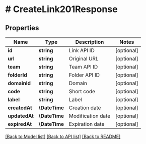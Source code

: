 # # CreateLink201Response

## Properties

Name | Type | Description | Notes
------------ | ------------- | ------------- | -------------
**id** | **string** | Link API ID | [optional]
**url** | **string** | Original URL | [optional]
**team** | **string** | Team API ID | [optional]
**folderId** | **string** | Folder API ID | [optional]
**domainId** | **string** | Domain | [optional]
**code** | **string** | Short code | [optional]
**label** | **string** | Label | [optional]
**createdAt** | **\DateTime** | Creation date | [optional]
**updatedAt** | **\DateTime** | Modification date | [optional]
**expiredAt** | **\DateTime** | Expiration date | [optional]

[[Back to Model list]](../../README.md#models) [[Back to API list]](../../README.md#endpoints) [[Back to README]](../../README.md)
